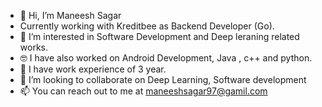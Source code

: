 - 👋 Hi, I’m Maneesh Sagar
- Currently working with Kreditbee as Backend Developer (Go).
- 👀 I’m interested in Software Development and Deep leraning related works.
- 🤓 I have also worked on Android Development, Java , c++ and python.
- 💼 I have work experience of 3 year.
- 💞️ I’m looking to collaborate on Deep Learning, Software development
- 📫 You can reach out to me at maneeshsagar97@gamil.com

<!---
maneeshsagar/maneeshsagar is a ✨ special ✨ repository because its `README.md` (this file) appears on your GitHub profile.
You can click the Preview link to take a look at your changes.
--->
